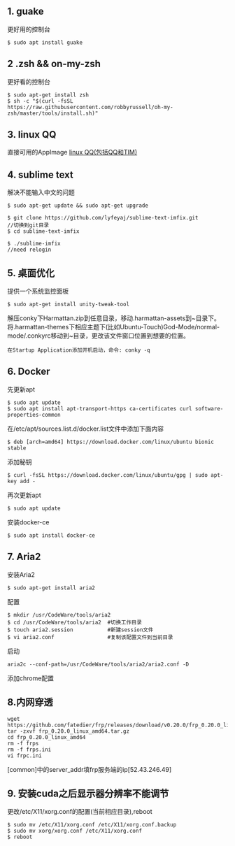 ## 1. guake 
更好用的控制台
```
$ sudo apt install guake
```

## 2 .zsh && on-my-zsh
更好看的控制台
```
$ sudo apt-get install zsh
$ sh -c "$(curl -fsSL https://raw.githubusercontent.com/robbyrussell/oh-my-zsh/master/tools/install.sh)"
```

## 3. linux QQ
直接可用的AppImage
[linux QQ(包括QQ和TIM)](https://github.com/askme765cs/Wine-QQ-TIM)


## 4. sublime text
解决不能输入中文的问题
```
$ sudo apt-get update && sudo apt-get upgrade

$ git clone https://github.com/lyfeyaj/sublime-text-imfix.git
//切换到git目录
$ cd sublime-text-imfix

$ ./sublime-imfix
//need relogin
```

## 5. 桌面优化
提供一个系统监控面板
```
$ sudo apt-get install unity-tweak-tool
```
解压conky下Harmattan.zip到任意目录，移动.harmattan-assets到\~目录下。将.harmattan-themes下相应主题下(比如Ubuntu-Touch)God-Mode/normal-mode/.conkyrc移动到~目录，更改该文件窗口位置到想要的位置。
    
    在Startup Application添加开机启动，命令: conky -q

## 6. Docker
先更新apt
```
$ sudo apt update
$ sudo apt install apt-transport-https ca-certificates curl software-properties-common
```
在/etc/apt/sources.list.d/docker.list文件中添加下面内容
```
$ deb [arch=amd64] https://download.docker.com/linux/ubuntu bionic stable
```
添加秘钥
```
$ curl -fsSL https://download.docker.com/linux/ubuntu/gpg | sudo apt-key add -
```
再次更新apt
```
$ sudo apt update
```
安装docker-ce
```
$ sudo apt install docker-ce
```

## 7. Aria2
安装Aria2
```
$ sudo apt-get install aria2
```
配置
```
$ mkdir /usr/CodeWare/tools/aria2
$ cd /usr/CodeWare/tools/aria2  #切换工作目录
$ touch aria2.session           #新建session文件
$ vi aria2.conf                 #复制该配置文件到当前目录
```
启动
```
aria2c --conf-path=/usr/CodeWare/tools/aria2/aria2.conf -D
```
添加chrome配置

## 8.内网穿透
```
wget https://github.com/fatedier/frp/releases/download/v0.20.0/frp_0.20.0_linux_amd64.tar.gz
tar -zxvf frp_0.20.0_linux_amd64.tar.gz
cd frp_0.20.0_linux_amd64
rm -f frps
rm -f frps.ini
vi frpc.ini
```
[common]中的server_addr填frp服务端的ip[52.43.246.49]

## 9. 安装cuda之后显示器分辨率不能调节
更改/etc/X11/xorg.conf的配置(当前相应目录),reboot
```
$ sudo mv /etc/X11/xorg.conf /etc/X11/xorg.conf.backup
$ sudo mv xorg/xorg.conf /etc/X11/xorg.conf
$ reboot
```